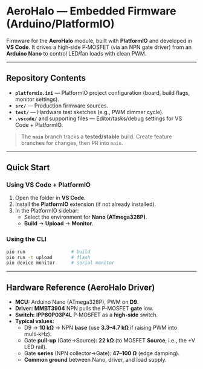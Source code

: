 # AeroHalo — Embedded Firmware (Arduino/PlatformIO)

Firmware for the **AeroHalo** module, built with **PlatformIO** and developed in **VS Code**. It drives a high‑side P‑MOSFET (via an NPN gate driver) from an **Arduino Nano** to control LED/fan loads with clean PWM.

---

## Repository Contents

- **`platformio.ini`** — PlatformIO project configuration (board, build flags, monitor settings).
- **`src/`** — Production firmware sources.
- **`test/`** — Hardware test sketches (e.g., PWM dimmer cycle).
- **`.vscode/`** and supporting files — Editor/tasks/debug settings for VS Code + PlatformIO.

> The **`main`** branch tracks a **tested/stable** build. Create feature branches for changes, then PR into `main`.

---

## Quick Start

### Using VS Code + PlatformIO
1. Open the folder in **VS Code**.
2. Install the **PlatformIO** extension (if not already installed).
3. In the PlatformIO sidebar:
   - Select the environment for **Nano (ATmega328P)**.
   - **Build** → **Upload** → **Monitor**.

### Using the CLI
```bash
pio run                 # build
pio run -t upload       # flash
pio device monitor      # serial monitor
```

---

## Hardware Reference (AeroHalo Driver)

- **MCU:** Arduino Nano (ATmega328P), PWM on **D9**.
- **Driver:** **MMBT3904** NPN pulls the P‑MOSFET **gate** low.
- **Switch:** **IPP80P03P4L** P‑MOSFET as a **high‑side** switch.
- **Typical values:**
  - D9 → **10 kΩ** → NPN **base** (use **3.3–4.7 kΩ** if raising PWM into multi‑kHz).
  - Gate **pull‑up** (Gate→Source): **22 kΩ** (to MOSFET **Source**, i.e., the +V LED rail).
  - Gate **series** (NPN collector→Gate): **47–100 Ω** (edge damping).
  - **Common ground** between Nano, driver, and load supply.


